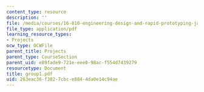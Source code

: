 ```yaml
---
content_type: resource
description: ''
file: /media/courses/16-810-engineering-design-and-rapid-prototyping-january-iap-2005/263eac36f3827cbce8844da0e14c94ae_group1.pdf
file_type: application/pdf
learning_resource_types:
- Projects
ocw_type: OCWFile
parent_title: Projects
parent_type: CourseSection
parent_uid: e89fade9-721e-eee0-98ac-f554d7439279
resourcetype: Document
title: group1.pdf
uid: 263eac36-f382-7cbc-e884-4da0e14c94ae
---
```

